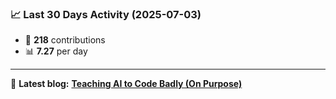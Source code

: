 <!--START_STATS-->
### 📈 Last 30 Days Activity (2025-07-03)  
- 🧮 **218** contributions  
- 📊 **7.27** per day
---
📝 **Latest blog:** [**Teaching AI to Code Badly (On Purpose)**](https://andriak.com/blog/badly-trained-ai)
<!--END_STATS-->
